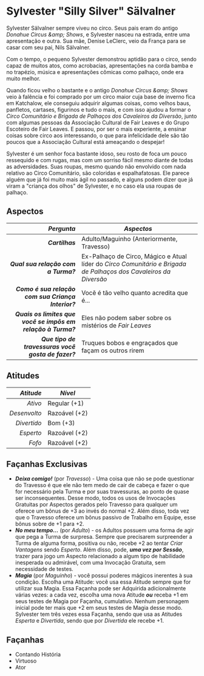 # Sylvester "Silly Silver" Sälvalner

Sylvester Sälvalner sempre viveu no circo. Seus pais eram do antigo _Donahue Circus &amp;amp; Shows_, e Sylvester nasceu na estrada, entre uma apresentação e outra. Sua mãe, Denise LeClerc, veio da França para se casar com seu pai, Nils Sälvalner. 

Com o tempo, o pequeno Sylvester demonstrou aptidão para o circo, sendo capaz de muitos atos, como acrobacias, apresentações na corda bamba e no trapézio, música e apresentações cômicas como palhaço, onde era muito melhor.

Quando ficou velho o bastante e o antigo _Donahue Circus &amp;amp; Shows_ veio à falência e foi comprado por um circo maior cuja base de inverno fica em Katchalow, ele conseguiu adquirir algumas coisas, como velhos baus, panfletos, cartases, figurinos e tudo o mais, e com isso ajudou a formar o _Circo Comunitário e Brigada de Palhaços dos Cavaleiros da Diversão_, junto com algumas pessoas da Associação Cultural de Fair Leaves  e do Grupo Escoteiro de Fair Leaves. E passou, por ser o mais experiente, a ensinar coisas sobre circo aos interessando, o que para infelicidade dele são tão poucos que a Associação Cultural está ameaçando o despejar!

Sylvester é um senhor foca bastante idoso, seu rosto de foca um pouco ressequido e com rugas, mas com um sorriso fácil mesmo diante de todas as adversidades. Suas roupas, mesmo quando não envolvido com nada relativo ao Circo Comunitário, são coloridas e espalhafatosas. Ele parece alguém que já foi muito mais ágil no passado, e alguns podem dizer que já viram a "criança dos olhos" de Sylvester, e no caso ela usa roupas de palhaço.

## Aspectos

| ***Pergunta***                                               | ***Aspectos*** |
|-------------------------------------------------------------:|-|
| ___Cartilhas___                                              | Adulto/Maguinho (Anteriormente, Travesso) |
| ___Qual sua relação com a Turma?___                          | Ex-Palhaço de Circo, Mágico e Atual líder do _Circo Comunitário e Brigada de Palhaços dos Cavaleiros da Diversão_ |
| ___Como é sua relação com sua Criança Interior?___           | Vocẽ é tão velho quanto acredita que é... |
| ___Quais os limites que você se impôs em relação à Turma?___ | Eles não podem saber sobre os mistérios de _Fair Leaves_ |
| ___Que tipo de travessuras você gosta de fazer?___           | Truques bobos e engraçados que façam os outros rirem       |


## Atitudes

 
| ***Atitude***  | ***Nível***   |
|---------------:|---------------|
| _Ativo_        | Regular (+1)  |
| _Desenvolto_   | Razoável (+2) |
| _Divertido_    | Bom  (+3)     |
| _Esperto_      | Razoável (+2) |
| _Fofo_         | Razoável (+2) |


## Façanhas Exclusivas

+ ***Deixa comigo!*** (por _Travesso_) - Uma coisa que não se pode questionar do Travesso é que ele não tem medo de cair de cabeça e fazer o que for necessário pela Turma e por suas travessuras, ao ponto de quase ser inconsequentes. Desse modo, todos os usos de Invocações Gratuitas por Aspectos gerados pelo Travesso para qualquer um oferece um bônus de +3 ao invés do normal +2. Além disso, toda vez que o Travesso oferece um bônus passivo de Trabalho em Equipe, esse bônus sobre de +1 para +2.
+ ***No meu tempo...*** (por _Adulto_) - os Adultos possuem uma forma de agir que pega a Turma de surpresa. Sempre que precisarem surpreender a Turma de alguma forma, positiva ou não, recebe +2 ao tentar _Criar Vantagens_ sendo _Esperto_. Além disso, pode, ___uma vez por Sessão___, trazer para jogo um Aspecto relacionado a algum tipo de habilidade inesperada ou admirável, com uma Invocação Gratuita, sem necessidade de testes.
+ ***Magia*** (por _Maguinho_) - você possui poderes mágicos inerentes à sua condição. Escolha uma Atitude: você usa essa Atitude sempre que for utilizar sua Magia. Essa Façanha pode ser Adquirida adicionalmente várias vezes: a cada vez, escolha uma nova Atitude ___ou___ receba +1 em seus testes de Magia por Façanha, cumulativo. Nenhum personagem inicial pode ter mais que +2 em seus testes de Magia desse modo. Sylvester tem três vezes essa Façanha, sendo que usa as Atitudes _Esperta_ e _Divertida_, sendo que por _Divertida_ ele recebe +1.

## Façanhas

+ Contando História
+ Virtuoso
+ Ator


